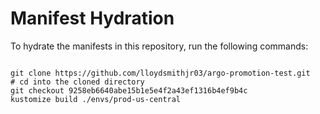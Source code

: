 
# Manifest Hydration

To hydrate the manifests in this repository, run the following commands:

```shell

git clone https://github.com/lloydsmithjr03/argo-promotion-test.git
# cd into the cloned directory
git checkout 9258eb6640abe15b1e5e4f2a43ef1316b4ef9b4c
kustomize build ./envs/prod-us-central
```